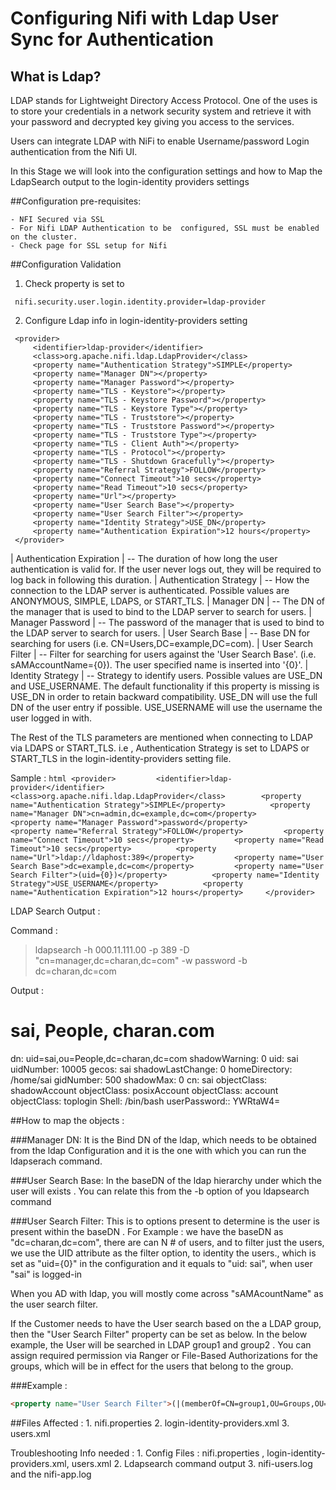 # Configuring Nifi with Ldap User Sync for Authentication

## What is Ldap?
LDAP stands for Lightweight Directory Access Protocol. One of the uses is to store your credentials in a network security system and retrieve it with your password and decrypted key giving you access to the services.
 
Users can integrate LDAP with NiFi to enable Username/password Login authentication from the Nifi UI.
 
In this Stage we will look into the configuration settings and how to Map the LdapSearch output to the login-identity providers settings 


##Configuration pre-requisites:
 
	- NFI Secured via SSL 
	- For Nifi LDAP Authentication to be  configured, SSL must be enabled on the cluster.
	- Check page for SSL setup for Nifi

##Configuration Validation

   1. Check property is set to 
	
     nifi.security.user.login.identity.provider=ldap-provider
 
   2. Configure Ldap info in login-identity-providers setting
        
	 <provider>
         <identifier>ldap-provider</identifier>
         <class>org.apache.nifi.ldap.LdapProvider</class>
         <property name="Authentication Strategy">SIMPLE</property>
         <property name="Manager DN"></property>
         <property name="Manager Password"></property>
         <property name="TLS - Keystore"></property>
         <property name="TLS - Keystore Password"></property>
         <property name="TLS - Keystore Type"></property>
         <property name="TLS - Truststore"></property>
         <property name="TLS - Truststore Password"></property>
         <property name="TLS - Truststore Type"></property>
         <property name="TLS - Client Auth"></property>
         <property name="TLS - Protocol"></property>
         <property name="TLS - Shutdown Gracefully"></property>
         <property name="Referral Strategy">FOLLOW</property>
         <property name="Connect Timeout">10 secs</property>
         <property name="Read Timeout">10 secs</property>
         <property name="Url"></property>
         <property name="User Search Base"></property>
         <property name="User Search Filter"></property>
         <property name="Identity Strategy">USE_DN</property>
         <property name="Authentication Expiration">12 hours</property>
     </provider>

 
 | Authentication Expiration | -- The duration of how long the user authentication is valid for. If the user never logs out, they will be required to log back in following this duration.
| Authentication Strategy | -- How the connection to the LDAP server is authenticated. Possible values are ANONYMOUS, SIMPLE, LDAPS, or START_TLS.
| Manager DN | -- The DN of the manager that is used to bind to the LDAP server to search for users.
| Manager Password | -- The password of the manager that is used to bind to the LDAP server to search for users.
| User Search Base | -- Base DN for searching for users (i.e. CN=Users,DC=example,DC=com).
 | User Search Filter | -- Filter for searching for users against the 'User Search Base'. (i.e. sAMAccountName={0}). The user specified name is inserted into '{0}'.
| Identity Strategy | -- Strategy to identify users. Possible values are USE_DN and USE_USERNAME. The default functionality if this property is missing is USE_DN in order to retain backward compatibility. USE_DN will use the full DN of the user entry if possible. USE_USERNAME will use the username the user logged in with.
 
The Rest of the TLS parameters are mentioned when connecting to LDAP via LDAPS or START_TLS.  i.e , Authentication Strategy is set to LDAPS or START_TLS in the login-identity-providers setting file.
 
 
Sample :
	```html
	<provider>        
	<identifier>ldap-provider</identifier>        
	<class>org.apache.nifi.ldap.LdapProvider</class>       
	<property name="Authentication Strategy">SIMPLE</property>         
	<property name="Manager DN">cn=admin,dc=example,dc=com</property>        
	<property name="Manager Password">password</property>         
	<property name="Referral Strategy">FOLLOW</property>        
	<property name="Connect Timeout">10 secs</property>        
	<property name="Read Timeout">10 secs</property>         
	<property name="Url">ldap://ldaphost:389</property>        
	<property name="User Search Base">dc=example,dc=com</property>        
	<property name="User Search Filter">(uid={0})</property>         
	<property name="Identity Strategy">USE_USERNAME</property>         
	<property name="Authentication Expiration">12 hours</property>    
	</provider>
	```

LDAP Search Output :

Command :
> ldapsearch  -h 000.11.111.00 -p 389 -D "cn=manager,dc=charan,dc=com" -w password -b dc=charan,dc=com  

Output :
# sai, People, charan.com
dn: uid=sai,ou=People,dc=charan,dc=com
shadowWarning: 0
uid: sai
uidNumber: 10005
gecos: sai
shadowLastChange: 0
homeDirectory: /home/sai
gidNumber: 500
shadowMax: 0
cn: sai
objectClass: shadowAccount
objectClass: posixAccount
objectClass: account
objectClass: toplogin
Shell: /bin/bash
userPassword:: YWRtaW4= 
 

##How to map the objects : 
 
###Manager DN:
It is the Bind DN of the ldap, which needs to be obtained from the ldap Configuration and it is the one with which you can run the ldapserach command.
 
###User Search Base:
In the baseDN of the ldap hierarchy under which the user will exists . You can relate this from the -b option of you ldapsearch command 
 
###User Search Filter:
This is to options present to determine is the user is present within the baseDN .
For Example : we have the baseDN as "dc=charan,dc=com", there are can N # of users, and to filter just the users, we use the UID attribute as the filter option, to identity the users., which is set as "uid={0}" in the configuration and it equals to "uid: sai", when user "sai" is logged-in
 
When you AD with ldap, you will mostly come across "sAMAcountName" as the user search filter.
 
 
 
If the Customer needs to have the User search based on the a LDAP group, then the "User Search Filter" property can be set as below. 
In the below example, the User will be searched in LDAP group1 and group2 . You can assign required permission via Ranger or File-Based Authorizations for the groups, which will be in effect for the users that belong to the group.
 
###Example :
```html
<property name="User Search Filter">(|(memberOf=CN=group1,OU=Groups,OU=BigData,DC=EXAMPLE,DC=COM)(memberOf=CN=group2,OU=Groups,OU=BigData,DC=EXAMPLE,DC=COM))</property>
 ```
 
##Files Affected :
	1. nifi.properties 
	2. login-identity-providers.xml
	3. users.xml 
 
Troubleshooting Info needed :
	1. Config Files : nifi.properties , login-identity-providers.xml, users.xml 
	2. Ldapsearch command output
	3. nifi-users.log and the nifi-app.log
